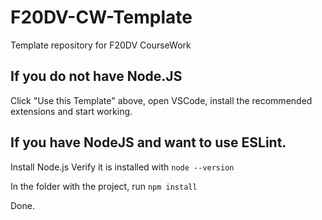 # F20DV-CW-Template

Template repository for F20DV CourseWork

## If you do not have Node.JS

Click "Use this Template" above, open VSCode, install the recommended extensions and start working.


## If you have NodeJS and want to use ESLint.

Install Node.js
Verify it is installed with `node --version`

In the folder with the project, run `npm install`

Done.

